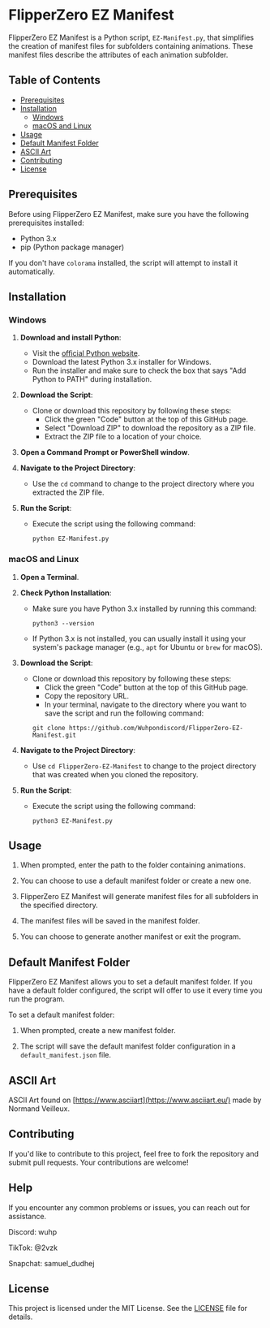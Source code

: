 # FlipperZero EZ Manifest

FlipperZero EZ Manifest is a Python script, `EZ-Manifest.py`, that simplifies the creation of manifest files for subfolders containing animations. These manifest files describe the attributes of each animation subfolder.

## Table of Contents
- [Prerequisites](#prerequisites)
- [Installation](#installation)
  - [Windows](#windows)
  - [macOS and Linux](#macos-and-linux)
- [Usage](#usage)
- [Default Manifest Folder](#default-manifest-folder)
- [ASCII Art](#ascii-art)
- [Contributing](#contributing)
- [License](#license)

## Prerequisites
Before using FlipperZero EZ Manifest, make sure you have the following prerequisites installed:

- Python 3.x
- pip (Python package manager)

If you don't have `colorama` installed, the script will attempt to install it automatically.

## Installation

### Windows
1. **Download and install Python**: 
   - Visit the [official Python website](https://www.python.org/downloads/windows/).
   - Download the latest Python 3.x installer for Windows.
   - Run the installer and make sure to check the box that says "Add Python to PATH" during installation.

2. **Download the Script**:
   - Clone or download this repository by following these steps:
     - Click the green "Code" button at the top of this GitHub page.
     - Select "Download ZIP" to download the repository as a ZIP file.
     - Extract the ZIP file to a location of your choice.

3. **Open a Command Prompt or PowerShell window**.

4. **Navigate to the Project Directory**:
   - Use the `cd` command to change to the project directory where you extracted the ZIP file.

5. **Run the Script**:
   - Execute the script using the following command:
     ```
     python EZ-Manifest.py
     ```

### macOS and Linux
1. **Open a Terminal**.

2. **Check Python Installation**:
   - Make sure you have Python 3.x installed by running this command:
     ```
     python3 --version
     ```

   - If Python 3.x is not installed, you can usually install it using your system's package manager (e.g., `apt` for Ubuntu or `brew` for macOS).

3. **Download the Script**:
   - Clone or download this repository by following these steps:
     - Click the green "Code" button at the top of this GitHub page.
     - Copy the repository URL.
     - In your terminal, navigate to the directory where you want to save the script and run the following command:
     ```
     git clone https://github.com/Wuhpondiscord/FlipperZero-EZ-Manifest.git
     ```

4. **Navigate to the Project Directory**:
   - Use `cd FlipperZero-EZ-Manifest` to change to the project directory that was created when you cloned the repository.

5. **Run the Script**:
   - Execute the script using the following command:
     ```
     python3 EZ-Manifest.py
     ```

## Usage
1. When prompted, enter the path to the folder containing animations.

2. You can choose to use a default manifest folder or create a new one.

3. FlipperZero EZ Manifest will generate manifest files for all subfolders in the specified directory.

4. The manifest files will be saved in the manifest folder.

5. You can choose to generate another manifest or exit the program.

## Default Manifest Folder
FlipperZero EZ Manifest allows you to set a default manifest folder. If you have a default folder configured, the script will offer to use it every time you run the program.

To set a default manifest folder:
1. When prompted, create a new manifest folder.

2. The script will save the default manifest folder configuration in a `default_manifest.json` file.

## ASCII Art
ASCII Art found on [https://www.asciiart](https://www.asciiart.eu/) made by Normand Veilleux.

## Contributing
If you'd like to contribute to this project, feel free to fork the repository and submit pull requests. Your contributions are welcome!

## Help

If you encounter any common problems or issues, you can reach out for assistance.

Discord: wuhp

TikTok: @2vzk

Snapchat: samuel_dudhej

## License
This project is licensed under the MIT License. See the [LICENSE](LICENSE) file for details.

